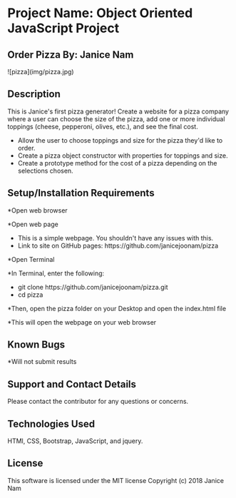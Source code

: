 <h1>Project Name: Object Oriented JavaScript Project</h2>
<h2>Order Pizza By: Janice Nam</h2>
![pizza](img/pizza.jpg)
<h2>Description</h2>
This is Janice's first pizza generator!
Create a website for a pizza company where a user can choose the size of the pizza, add one or more individual toppings (cheese, pepperoni, olives, etc.), and see the final cost.
<ul>
<li>Allow the user to choose toppings and size for the pizza they'd like to order.</li>
<li>Create a pizza object constructor with properties for toppings and size.</li>
<li>Create a prototype method for the cost of a pizza depending on the selections chosen.</li>
</ul>

<h2>Setup/Installation Requirements</h2>
<p>*Open web browser</p>
<p>*Open web page</p>
<ul>
<li>This is a simple webpage. You shouldn't have any issues with this.</li>
<li>Link to site on GitHub pages: https://github.com/janicejoonam/pizza </li>
</ul>
<p>*Open Terminal</p>
<p>*In Terminal, enter the following:</p>
<ul>
<li>git clone https://github.com/janicejoonam/pizza.git</li>
<li>cd pizza</li>
</ul>
<p>*Then, open the pizza folder on your Desktop and open the index.html file</p>
<p>*This will open the webpage on your web browser</p>

<h2>Known Bugs</h2>
*Will not submit results

<h2>Support and Contact Details</h2>
Please contact the contributor for any questions or concerns.

<h2>Technologies Used</h2>
HTMl, CSS, Bootstrap, JavaScript, and jquery.

<h2>License</h2>
This software is licensed under the MIT license
Copyright (c) 2018 Janice Nam
